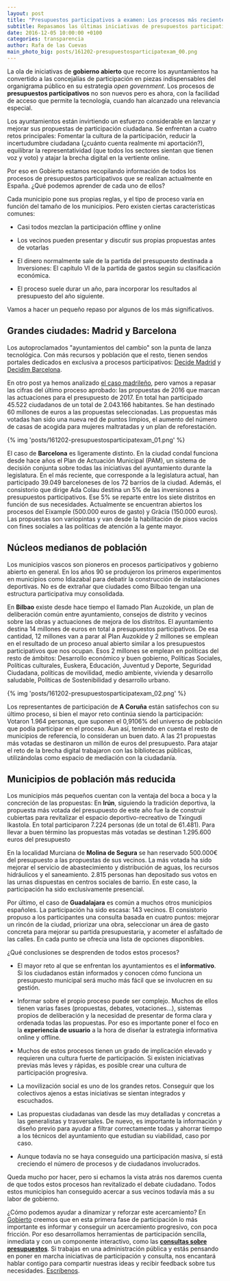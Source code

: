 ```yaml
---
layout: post
title: "Presupuestos participativos a examen: Los procesos más recientes"
subtitle: Repasamos las últimas iniciativas de presupuestos participativos en municipios de distintos tamaños. ¿Qué podemos aprender de ellos?
date: 2016-12-05 10:00:00 +0100
categories: transparencia
author: Rafa de las Cuevas
main_photo_big: posts/161202-presupuestosparticipatexam_00.png
---
```


La ola de iniciativas de **gobierno abierto** que recorre los ayuntamientos ha convertido a las concejalías de participación en piezas indispensables del organigrama público en su estrategia *open government*. Los procesos de **presupuestos participativos** no son nuevos pero es ahora, con la facilidad de acceso que permite la tecnología, cuando han alcanzado una relevancia especial.

Los ayuntamientos están invirtiendo un esfuerzo considerable en lanzar y mejorar sus propuestas de participación ciudadana. Se enfrentan a cuatro retos principales: Fomentar la cultura de la participación, reducir la incertudumbre ciudadana (¿cuánto cuenta realmente mi aportación?), equilibrar la representatividad (que todos los sectores sientan que tienen voz y voto) y atajar la brecha digital en la vertiente online.

Por eso en Gobierto estamos recopilando información de todos los procesos de presupuestos participativos que se realizan actualmente en España. ¿Qué podemos aprender de cada uno de ellos?

Cada municipio pone sus propias reglas, y el tipo de proceso varía en función del tamaño de los municipios. Pero existen ciertas características comunes:

* Casi todos mezclan la participación offline y online

* Los vecinos pueden presentar y discutir sus propias propuestas antes de votarlas

* El dinero normalmente sale de la partida del presupuesto destinada a Inversiones: El capítulo VI de la partida de gastos según su clasificación económica.

* El proceso suele durar un año, para incorporar los resultados al presupuesto del año siguiente.

Vamos a hacer un pequeño repaso por algunos de los más significativos.

## Grandes ciudades: Madrid y Barcelona

Los autoproclamados "ayuntamientos del cambio" son la punta de lanza tecnológica. Con más recursos y población que el resto, tienen sendos portales dedicados en exclusiva a procesos participativos: [Decide Madrid](https://decide.madrid.es) y [Decidim Barcelona](https://decidim.barcelona).

En otro post ya hemos analizado [el caso madrileño](http://gobierto.es/blog/20160530-presupuestos-participativos.html), pero vamos a repasar las cifras del último proceso aprobado: las propuestas de 2016 que marcan las actuaciones para el presupuesto de 2017. En total han participado 45.522 ciudadanos de un total de 2.043.166 habitantes. Se han destinado 60 millones de euros a las propuestas seleccionadas. Las propuestas más votadas han sido una nueva red de puntos limpios, el aumento del número de casas de acogida para mujeres maltratadas y un plan de reforestación.

{% img 'posts/161202-presupuestosparticipatexam_01.png' %}

El caso de **Barcelona** es ligeramente distinto. En la ciudad condal funciona desde hace años el Plan de Actuación Municipal (PAM), un sistema de decisión conjunta sobre todas las iniciativas del ayuntamiento durante la legislatura. En el más reciente, que corresponde a la legislatura actual, han participado 39.049 barceloneses de los 72 barrios de la ciudad. Además, el consistorio que dirige Ada Colau destina un 5% de las inversiones a presupuestos participativos. Ese 5% se reparte entre los siete distritos en función de sus necesidades. Actualmente se encuentran abiertos los procesos del Eixample (500.000 euros de gasto) y Gràcia (150.000 euros). Las propuestas son variopintas y van desde la habilitación de pisos vacíos con fines sociales a las políticas de atención a la gente mayor.

## Núcleos medianos de población

Los municipios vascos son pioneros en procesos participativos y gobierno abierto en general. En los años 90 se produjeron los primeros experimentos en municipios como Idiazabal para debatir la construcción de instalaciones deportivas. No es de extrañar que ciudades como Bilbao tengan una estructura participativa muy consolidada.

En **Bilbao** existe desde hace tiempo el llamado Plan Auzokide, un plan de deliberación común entre ayuntamiento, consejos de distrito y vecinos sobre las obras y actuaciones de mejora de los distritos. El ayuntamiento destina 14 millones de euros en total a presupuestos participativos. De esa cantidad, 12 millones van a parar al Plan Auzokide y 2 millones se emplean en el resultado de un proceso anual abierto similar a los presupuestos participativos que nos ocupan. Esos 2 millones se emplean en políticas del resto de ámbitos: Desarrollo económico y buen gobierno, Políticas Sociales, Políticas culturales, Euskera, Educación, Juventud y Deporte, Seguridad Ciudadana, políticas de movilidad, medio ambiente, vivienda y desarrollo saludable, Políticas de Sostenibilidad y desarrollo urbano.

{% img 'posts/161202-presupuestosparticipatexam_02.png' %}

Los representantes de participación de **A Coruña** están satisfechos con su último proceso, si bien el mayor reto continúa siendo la participación: Votaron 1.964 personas, que suponen el 0,9106% del universo de población que podía participar en el proceso. Aun así, teniendo en cuenta el resto de municipios de referencia, lo consideran un buen dato. A las 21 propuestas más votadas se destinaron un millón de euros del presupuesto. Para atajar el reto de la brecha digital trabajaron con las bibliotecas públicas, utilizándolas como espacio de mediación con la ciudadanía. 

## Municipios de población más reducida

Los municipios más pequeños cuentan con la ventaja del boca a boca y la concreción de las propuestas: En **Irún**, siguiendo la tradición deportiva, la propuesta más votada del presupuesto de este año fue la de construir cubiertas para revitalizar el espacio deportivo-recreativo de Txingudi Ikastola. En total participaron 7.224 personas (de un total de 61.481). Para llevar a buen término las propuestas más votadas se destinan 1.295.600 euros del presupuesto

En la localidad Murciana de **Molina de Segura** se han reservado 500.000€ del presupuesto a las propuestas de sus vecinos. La más votada ha sido mejorar el servicio de abastecimiento y distribución de aguas, los recursos hidráulicos y el saneamiento. 2.815 personas han depositado sus votos en las urnas dispuestas en centros sociales de barrio. En este caso, la participación ha sido exclusivamente presencial.

Por último, el caso de **Guadalajara** es común a muchos otros municipios españoles. La participación ha sido escasa: 143 vecinos. El consistorio propuso a los participantes una consulta basada en cuatro puntos: mejorar un rincón de la ciudad, priorizar una obra, seleccionar un área de gasto concreta para mejorar su partida presupuestaria, y acometer el asfaltado de las calles. En cada punto se ofrecía una lista de opciones disponibles.

¿Qué conclusiones se desprenden de todos estos procesos?

* El mayor reto al que se enfrentan los ayuntamientos es el **informativo**. Si los ciudadanos están informados y conocen cómo funciona un presupuesto municipal será mucho más fácil que se involucren en su gestión.

* Informar sobre el propio proceso puede ser complejo. Muchos de ellos tienen varias fases (propuestas, debates, votaciones…), sistemas propios de deliberación y la necesidad de presentar de forma clara y ordenada todas las propuestas. Por eso es importante poner el foco en la **experiencia de usuario** a la hora de diseñar la estrategia informativa online y offline.

* Muchos de estos procesos tienen un grado de implicación elevado y requieren una cultura fuerte de participación. Si existen iniciativas previas más leves y rápidas, es posible crear una cultura de participación progresiva.

* La movilización social es uno de los grandes retos. Conseguir que los colectivos ajenos a estas iniciativas se sientan integrados y escuchados.

* Las propuestas ciudadanas van desde las muy detalladas y concretas a las generalistas y trasversales. De nuevo, es importante la información y diseño previo para ayudar a filtrar correctamente todas y ahorrar tiempo a los técnicos del ayuntamiento que estudian su viabilidad, caso por caso.

* Aunque todavía no se haya conseguido una participación masiva, sí está creciendo el número de procesos y de ciudadanos involucrados.

Queda mucho por hacer, pero si echamos la vista atrás nos daremos cuenta de que todos estos procesos han revitalizado el debate ciudadano. Todos estos municipios han conseguido acercar a sus vecinos todavía más a su labor de gobierno.

¿Cómo podemos ayudar a dinamizar y reforzar este acercamiento? En [Gobierto](http://www.gobierto.es) creemos que en esta primera fase de participación lo más importante es informar y conseguir un acercamiento progresivo, con poca fricción. Por eso desarrollamos herramientas de participación sencilla, inmediata y con un componente interactivo, como las **[consultas sobre presupuestos](http://gobierto.es/blog/20161020-alternativa-presupuestos-participativos.html)**. Si trabajas en una administración pública y estás pensando en poner en marcha iniciativas de participación y consulta, nos encantará hablar contigo para compartir nuestras ideas y recibir feedback sobre tus necesidades. [Escríbenos](mailto:abre@gobierto.es).

